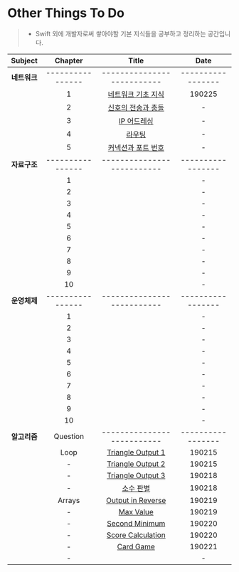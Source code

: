# Other Things To Do
> - Swift 외에 개발자로써 쌓아야할 기본 지식들을 공부하고 정리하는 공간입니다.

| Subject | Chapter | Title | Date |
| :---: | :---: | :---: | :---: |
| **네트워크** | ---------------- | -------------------------- | ----------------- |
| | 1 | [네트워크 기초 지식](https://github.com/wargi/Etc/blob/master/Network/Chapter1.md) | 190225 |
| | 2 | [신호의 전송과 충돌](https://github.com/wargi/Etc/blob/master/Network/Chapter2.md) | - |
| | 3 | [IP 어드레싱](https://github.com/wargi/Etc/blob/master/Network/Chapter3.md) | - |
| | 4 | [라우팅](https://github.com/wargi/Etc/blob/master/Network/Chapter4.md) | - |
| | 5 | [커넥션과 포트 번호](https://github.com/wargi/Etc/blob/master/Network/Chapter5.md) | - |
| **자료구조** | ---------------- | -------------------------- | ----------------- |
| | 1 | []() | - |
| | 2 | []() | - |
| | 3 | []() | - |
| | 4 | []() | - |
| | 5 | []() | - |
| | 6 | []() | - |
| | 7 | []() | - |
| | 8 | []() | - |
| | 9 | []() | - |
| | 10 | []() | - |
| **운영체제** | ---------------- | -------------------------- | ----------------- |
| | 1 | []() | - |
| | 2 | []() | - |
| | 3 | []() | - |
| | 4 | []() | - |
| | 5 | []() | - |
| | 6 | []() | - |
| | 7 | []() | - |
| | 8 | []() | - |
| | 9 | []() | - |
| | 10 | []() | - |
| **알고리즘** | Question | -------------------------- | ----------------- |
| | Loop | [Triangle Output 1](https://github.com/wargi/Etc/blob/master/Algorithm/Chapter1.md) | 190215 |
| | - | [Triangle Output 2](https://github.com/wargi/Etc/blob/master/Algorithm/Chapter2.md) | 190215 |
| | - | [Triangle Output 3](https://github.com/wargi/Etc/blob/master/Algorithm/Chapter3.md) | 190218 |
| | - | [소수 판별](https://github.com/wargi/Etc/blob/master/Algorithm/Chapter4.md) | 190218 |
| | Arrays | [Output in Reverse](https://github.com/wargi/Etc/blob/master/Algorithm/Chapter5.md) | 190219 |
| | - | [Max Value](https://github.com/wargi/Etc/blob/master/Algorithm/Chapter6.md) | 190219 |
| | - | [Second Minimum](https://github.com/wargi/Etc/blob/master/Algorithm/Chapter7.md) | 190220 |
| | - | [Score Calculation](https://github.com/wargi/Etc/blob/master/Algorithm/Chapter8.md) | 190220 |
| | - | [Card Game](https://github.com/wargi/Etc/blob/master/Algorithm/Chapter9.md) | 190221 |
| | - | []() | - |
